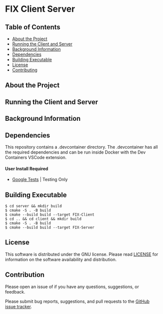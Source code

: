 
# FIX Client Server

## Table of Contents

* [About the Project](#About-the-Project)
* [Running the Client and Server](#Running-the-Client-and-Server)
* [Background Information](#Background-Information)
* [Dependencies](#Dependencies)
* [Building Executable](#Building-Executable)
* [License](#License)
* [Contributing](#Contribution)

## About the Project


## Running the Client and Server

## Background Information

## Dependencies
This repository contains a .devcontainer directory. The .devcontainer has all the required dependencies and can be run inside Docker with the Dev Containers VSCode extension.

#### User Install Required

- [Google Tests](https://github.com/google/googletest) | Testing Only

## Building Executable

``` 
$ cd server && mkdir build
$ cmake -S . -B build
$ cmake --build build --target FIX-Client
$ cd .. && cd client && mkdir build
$ cmake -S . -B build
$ cmake --build build --target FIX-Server
```

## License

This software is distributed under the GNU license. Please read [LICENSE](https://github.com/andrew-drogalis/FIX-Client-Server/blob/main/LICENSE) for information on the software availability and distribution.

## Contribution

Please open an issue of if you have any questions, suggestions, or feedback.

Please submit bug reports, suggestions, and pull requests to the [GitHub issue tracker](https://github.com/andrew-drogalis/FIX-Client-Server/issues).
